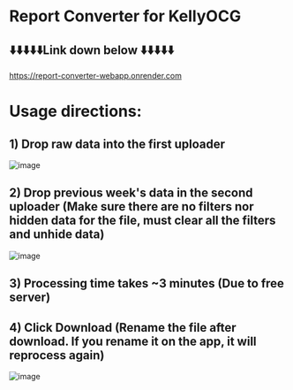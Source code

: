 # Report Converter for KellyOCG

## ⬇️⬇️⬇️⬇️⬇️Link down below ⬇️⬇️⬇️⬇️⬇️

https://report-converter-webapp.onrender.com



# Usage directions:

## 1) Drop raw data into the first uploader

![image](https://github.com/narwhalhorned/report-converter-webapp/assets/94519064/dffeda0b-9b75-4470-9504-e2c8390e1435)


## 2) Drop previous week's data in the second uploader (Make sure there are no filters nor hidden data for the file, must clear all the filters and unhide data)

![image](https://github.com/narwhalhorned/report-converter-webapp/assets/94519064/07b5f1fe-cb4f-42d2-a046-bff63520cc12)


## 3) Processing time takes ~3 minutes (Due to free server)



## 4) Click Download (Rename the file after download. If you rename it on the app, it will reprocess again)

![image](https://github.com/narwhalhorned/report-converter-webapp/assets/94519064/43510947-db99-485e-9a7d-c3d3ec5b626a)

